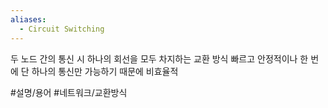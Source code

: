 ```yaml
---
aliases:
  - Circuit Switching
---
```

두 노드 간의 통신 시 하나의 회선을 모두 차지하는 교환 방식
빠르고 안정적이나 한 번에 단 하나의 통신만 가능하기 때문에 비효율적

#설명/용어 #네트워크/교환방식 